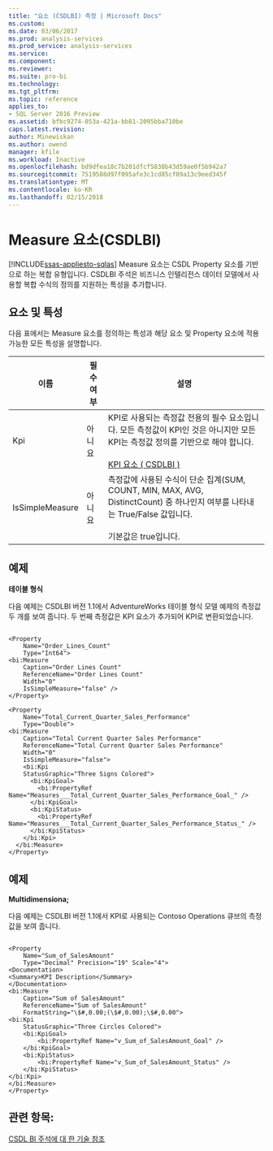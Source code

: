 ```yaml
---
title: "요소 (CSDLBI) 측정 | Microsoft Docs"
ms.custom: 
ms.date: 03/06/2017
ms.prod: analysis-services
ms.prod_service: analysis-services
ms.service: 
ms.component: 
ms.reviewer: 
ms.suite: pro-bi
ms.technology: 
ms.tgt_pltfrm: 
ms.topic: reference
applies_to:
- SQL Server 2016 Preview
ms.assetid: bfbc9274-053a-421a-bb81-2095bba710be
caps.latest.revision: 
author: Minewiskan
ms.author: owend
manager: kfile
ms.workload: Inactive
ms.openlocfilehash: bd9dfea18c7b201dfcf5838b43d59ae0f5b942a7
ms.sourcegitcommit: 7519508d97f095afe3c1cd85cf09a13c9eed345f
ms.translationtype: MT
ms.contentlocale: ko-KR
ms.lasthandoff: 02/15/2018
---
```

# <a name="measure-element-csdlbi"></a>Measure 요소(CSDLBI)
[!INCLUDE[ssas-appliesto-sqlas](../../../includes/ssas-appliesto-sqlas.md)]
Measure 요소는 CSDL Property 요소를 기반으로 하는 복합 유형입니다. CSDLBI 주석은 비즈니스 인텔리전스 데이터 모델에서 사용할 복합 수식의 정의를 지원하는 특성을 추가합니다.  
  
## <a name="elements-and-attributes"></a>요소 및 특성  
 다음 표에서는 Measure 요소를 정의하는 특성과 해당 요소 및 Property 요소에 적용 가능한 모든 특성을 설명합니다.  
  
|이름|필수 여부|설명|  
|----------|-----------------|-----------------|  
|Kpi|아니요|KPI로 사용되는 측정값 전용의 필수 요소입니다. 모든 측정값이 KPI인 것은 아니지만 모든 KPI는 측정값 정의를 기반으로 해야 합니다.<br /><br /> [KPI 요소 &#40; CSDLBI &#41;](../../../analysis-services/tabular-model-programming-compatibility-levels-1050-1103/conceptual-schema-definition-language-csdl/kpi-element-csdlbi.md)|  
|IsSimpleMeasure|아니요|측정값에 사용된 수식이 단순 집계(SUM, COUNT, MIN, MAX, AVG, DistinctCount) 중 하나인지 여부를 나타내는 True/False 값입니다.<br /><br /> 기본값은 true입니다.|  
  
## <a name="example"></a>예제  
 **테이블 형식**  
  
 다음 예제는 CSDLBI 버전 1.1에서 AdventureWorks 테이블 형식 모델 예제의 측정값 두 개를 보여 줍니다. 두 번째 측정값은 KPI 요소가 추가되어 KPI로 변환되었습니다.  
  
```  
  
<Property   
    Name="Order_Lines_Count"   
    Type="Int64">  
<bi:Measure   
    Caption="Order Lines Count"   
    ReferenceName="Order Lines Count"   
    Width="0"   
    IsSimpleMeasure="false" />  
</Property>  
  
<Property   
    Name="Total_Current_Quarter_Sales_Performance"   
    Type="Double">  
<bi:Measure   
    Caption="Total Current Quarter Sales Performance"   
    ReferenceName="Total Current Quarter Sales Performance"   
    Width="0"   
    IsSimpleMeasure="false">  
    <bi:Kpi   
    StatusGraphic="Three Signs Colored">  
      <bi:KpiGoal>  
        <bi:PropertyRef Name="Measures___Total_Current_Quarter_Sales_Performance_Goal_" />  
      </bi:KpiGoal>  
      <bi:KpiStatus>  
        <bi:PropertyRef Name="Measures___Total_Current_Quarter_Sales_Performance_Status_" />  
      </bi:KpiStatus>  
    </bi:Kpi>  
  </bi:Measure>  
</Property>  
```  
  
## <a name="example"></a>예제  
 **Multidimensiona;**  
  
 다음 예제는 CSDLBI 버전 1.1에서 KPI로 사용되는 Contoso Operations 큐브의 측정값을 보여 줍니다.  
  
```  
  
<Property   
    Name="Sum_of_SalesAmount"   
    Type="Decimal" Precision="19" Scale="4">  
<Documentation>  
<Summary>KPI Description</Summary>  
</Documentation>  
<bi:Measure   
    Caption="Sum of SalesAmount"   
    ReferenceName="Sum of SalesAmount"   
    FormatString="\$#,0.00;(\$#,0.00);\$#,0.00">  
<bi:Kpi   
    StatusGraphic="Three Circles Colored">  
    <bi:KpiGoal>  
        <bi:PropertyRef Name="v_Sum_of_SalesAmount_Goal" />  
    </bi:KpiGoal>  
    <bi:KpiStatus>  
        <bi:PropertyRef Name="v_Sum_of_SalesAmount_Status" />  
    </bi:KpiStatus>  
</bi:Kpi>  
</bi:Measure>  
</Property>  
```  
  
## <a name="see-also"></a>관련 항목:  
 [CSDL BI 주석에 대 한 기술 참조](../../../analysis-services/tabular-model-programming-compatibility-levels-1050-1103/conceptual-schema-definition-language-csdl/technical-reference-for-bi-annotations-to-csdl.md)  
  
  
